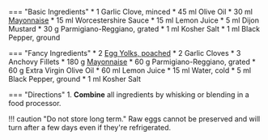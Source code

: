=== "Basic Ingredients"
    * 1 Garlic Clove, minced
    * 45 ml Olive Oil
    * 30 ml [Mayonnaise](mayonnaise.md)
    * 15 ml Worcestershire Sauce
    * 15 ml Lemon Juice
    * 5 ml Dijon Mustard
    * 30 g Parmigiano-Reggiano, grated
    * 1 ml Kosher Salt
    * 1 ml Black Pepper, ground

=== "Fancy Ingredients"
    * 2 [Egg Yolks, poached](../../eggs/poached-eggs.md)
    * 2 Garlic Cloves
    * 3 Anchovy Fillets
    * 180 g [Mayonnaise](mayonnaise.md)
    * 60 g Parmigiano-Reggiano, grated
    * 60 g Extra Virgin Olive Oil
    * 60 ml Lemon Juice
    * 15 ml Water, cold
    * 5 ml Black Pepper, ground
    * 1 ml Kosher Salt

=== "Directions"
    1. **Combine** all ingredients by whisking or blending in a food processor.

!!! caution "Do not store long term."
    Raw eggs cannot be preserved and will turn after a few days even if they're refrigerated.

[^1]:
    Martin, Ali. ["Caesar Dressing."](https://www.gimmesomeoven.com/caesar-dressing-recipe/). *Gimme Some Oven.* 2 September 2020. Accessed September 2020.
[^2]:
    Mitzewich, John. ["Caesar Salad Dressing."](https://www.thespruceeats.com/caesar-salad-dressing-recipe-101888) *The Spruce Eats.* 14 April 2020. Accessed December 2020.
[^3]:
    Schecter, Anita. ["Grilled Caesar Salad."](https://www.thespruceeats.com/grilled-caesar-salad-4589073) *The Spruce Eats.* 13 September 2019. Accessed December 2020.
